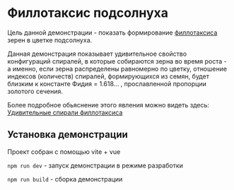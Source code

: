 # Филлотаксис подсолнуха

Цель данной демонстрации - показать формирование [филлотаксиса]( https://en.wikipedia.org/wiki/Phyllotaxis) зерен в цветке подсолнуха.

Данная демонстрация показывает удивительное свойство конфигураций спиралей, в которые собираются зерна во время роста - а именно, если зерна распределены равномерно по цветку, отношение индексов (количеств) спиралей, формирующихся из семян, будет близким к константе Фидия = 1.618... , прославленной пропорции золотого сечения.

Более подробное обьяснение этого явления можно видеть здесь: [Удивительные спирали филлотаксиса](https://youtu.be/auUNVPMypf0)

## Установка демонстрации
Проект собран с помощью vite + vue

`npm run dev` - запуск демонстрации в режиме разработки

`npm run build` - сборка демонстрации

